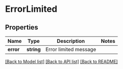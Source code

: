 # ErrorLimited

## Properties
Name | Type | Description | Notes
------------ | ------------- | ------------- | -------------
**error** | **string** | Error limited message | 

[[Back to Model list]](../../README.md#documentation-for-models) [[Back to API list]](../../README.md#documentation-for-api-endpoints) [[Back to README]](../../README.md)

